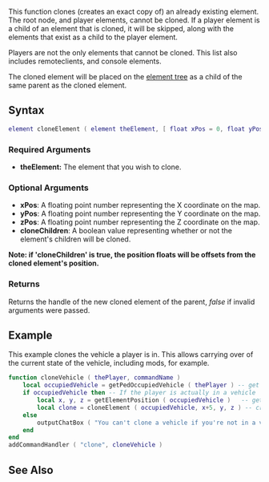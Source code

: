 This function clones (creates an exact copy of) an already existing element. The root node, and player elements, cannot be cloned. If a player element is a child of an element that is cloned, it will be skipped, along with the elements that exist as a child to the player element.

Players are not the only elements that cannot be cloned. This list also includes remoteclients, and console elements.

The cloned element will be placed on the [element tree](/docs/element_tree.md "wikilink") as a child of the same parent as the cloned element.

Syntax
------

``` lua
element cloneElement ( element theElement, [ float xPos = 0, float yPos = 0, float zPos = 0, bool cloneChildren = false ] )  
```

### Required Arguments

-   **theElement:** The element that you wish to clone.

### Optional Arguments

-   **xPos**: A floating point number representing the X coordinate on the map.
-   **yPos**: A floating point number representing the Y coordinate on the map.
-   **zPos**: A floating point number representing the Z coordinate on the map.
-   **cloneChildren**: A boolean value representing whether or not the element's children will be cloned.

**Note: if 'cloneChildren' is true, the position floats will be offsets from the cloned element's position.**

### Returns

Returns the handle of the new cloned element of the parent, *false* if invalid arguments were passed.

Example
-------

This example clones the vehicle a player is in. This allows carrying over of the current state of the vehicle, including mods, for example.

``` lua
function cloneVehicle ( thePlayer, commandName )
    local occupiedVehicle = getPedOccupiedVehicle ( thePlayer ) -- get the player's vehicle
    if occupiedVehicle then -- If the player is actually in a vehicle
        local x, y, z = getElementPosition ( occupiedVehicle )   -- get the vehicle's position
        local clone = cloneElement ( occupiedVehicle, x+5, y, z ) -- create a clone of the vehicle near it
    else
        outputChatBox ( "You can't clone a vehicle if you're not in a vehicle", thePlayer, 255, 0, 0 )
    end
end
addCommandHandler ( "clone", cloneVehicle )
```

See Also
--------
